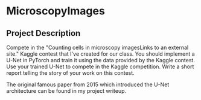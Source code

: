 # MicroscopyImages

## Project Description
Compete in the "Counting cells in microscopy imagesLinks to an external site." Kaggle contest that I've created for our class. You should implement a U-Net in PyTorch and train it using the data provided by the Kaggle contest. Use your trained U-Net to compete in the Kaggle competition. Write a short report telling the story of your work on this contest. 

The original famous paper from 2015 which introduced the U-Net architecture can be found in my project writeup.
